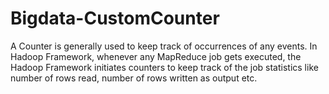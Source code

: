 # Bigdata-CustomCounter
A Counter is generally used to keep track of occurrences of any events. In Hadoop Framework, whenever any MapReduce job gets executed, the Hadoop Framework initiates counters to keep track of the job statistics like number of rows read, number of rows written as output etc.
